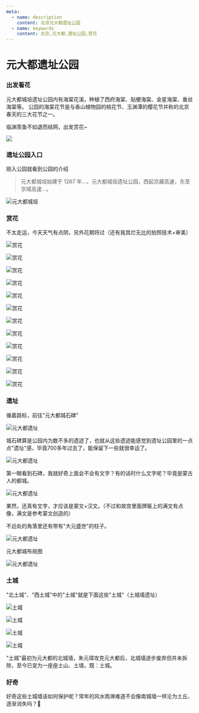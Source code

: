 ```yaml
---
meta:
  - name: description
    content: 北京元大都遗址公园
  - name: keywords
    content: 北京,元大都,遗址公园,赏花
---
```

# 元大都遗址公园

### 出发看花

元大都城垣遗址公园内有海棠花溪，种植了西府海棠、贴梗海棠、金星海棠、垂丝海棠等。
公园的海棠花节是与香山植物园的桃花节、玉渊潭的樱花节并称的北京春天的三大花节之一。

临渊羡鱼不如退而结网，出发赏花~

![](https://z.wiki/autoupload/2022-09-10/b5234fbd424c4634bd68da042e7f11e7.image.png)

### 遗址公园入口

刚入公园就看到公园的介绍

> 元大都城垣始建于 1267 年...，元大都城垣遗址公园，西起京藏高速，东至京城高速...。

![元大都城垣](https://z.wiki/images/20220417/a31fa9c0439748329093a296747b2774.png)

### 赏花

不太走运，今天天气有点阴，另外花期将过（还有我其烂无比的拍照技术+审美）

![赏花](https://z.wiki/images/20220417/ed457ea07f104e9597abcc7de6a8774a.png)

![赏花](https://z.wiki/images/20220417/b42023e06afc49a29fa6c8c50b3725a1.png)

![赏花](https://z.wiki/images/20220417/6e2b479ed2184a02bfb0977f2bcfba8b.png)

![赏花](https://z.wiki/images/20220417/d05c1bcffe8a4c9189e2120454883661.png)

![赏花](https://z.wiki/images/20220417/e35c47501e3d42d0aee33833f6e0215a.png)

![赏花](https://z.wiki/images/20220417/2935566c861a4d09a10cf1e513784352.png)

![赏花](https://z.wiki/images/20220417/81c3513665754a2cb715f24cfc2b7fed.png)

![赏花](https://z.wiki/images/20220417/4fca6ac834454c42ac0bbb791610c3b4.png)

![赏花](https://z.wiki/images/20220417/1c7db4fe2bc7410ca721238552f39bd8.png)

![赏花](https://z.wiki/images/20220417/f7acb79841e5494fbe26d829acc5cddd.png)

![赏花](https://z.wiki/images/20220417/95b0900a1308447aa22a648b3af1859a.png)

![赏花](https://z.wiki/images/20220417/d6b0c1b7f25e473fa327a6bff1f75381.png)

### 遗址

循着路标，前往"元大都城石碑"

![元大都遗址](https://z.wiki/images/20220417/c9bf460b6889412fb55e64f9ecf7c4c8.png)

城石碑算是公园内为数不多的遗迹了，也就从这些遗迹能感觉到遗址公园里的一点点"遗址"感，毕竟700多年过去了，能保留下一些就很幸运了。

![元大都遗址](https://z.wiki/images/20220417/afe3cc7ac11d4fcb981afe9391392c34.png)

第一眼看到石碑，我就好奇上面会不会有文字？有的话时什么文字呢？毕竟是蒙古人的都城。

![元大都遗址](https://z.wiki/images/20220417/ffb039decd1e47a8ae41abf4a1ceede4.png)

果然，还真有文字，才应该是蒙文+汉文。（不过和故宫里面牌匾上的满文有点像，满文是参考蒙文创造的）

不远处的角落里还有带有"大元盛世"的柱子。

![元大都遗址](https://z.wiki/images/20220417/96fb2587f7294f3aae82bd570876ad2c.png)

元大都城布局图

![元大都遗址](https://z.wiki/images/20220417/6ab58d57c3b94d48bdf970ac086ff8ab.png)

### 土城

"北土城"、"西土城"中的"土城"就是下面这些"土城"（土城墙遗址）

![土城](https://z.wiki/images/20220417/72b1478888354146bb8695400317f687.png)

![土城](https://z.wiki/images/20220417/aba867aa006b4a2d9af00274709a1519.png)

![土城](https://z.wiki/images/20220417/e99fe9c942154fcf87370b4996c0e8ac.png)

![土城](https://z.wiki/images/20220417/ab8a9481055d41218c724745bf578169.png)

"土城"最初为元大都的北城墙，朱元璋攻克元大都后，北城墙逐步废弃但并未拆除，至今已变为一座座土山、土墙，既：土城。

### 好奇

好奇这些土城墙该如何保护呢？常年的风水雨淋难道不会像南城墙一样沦为土丘、逐渐消失吗？🤔

<TheEnd />

